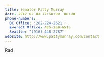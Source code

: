 ```yaml
---
title: Senator Patty Murray
date: 2017-02-03 17:58:00 -08:00
phone-numbers:
  DC Office: '202-224-2621 '
  Everett Office: 425-259-6515
  Seattle: "(916) 448-2787"
website: http://www.pattymurray.com/contact
---
```


Rad
